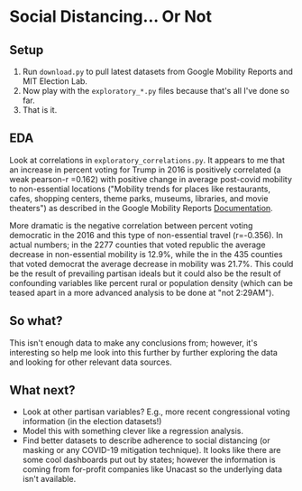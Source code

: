 # Social Distancing... Or Not

## Setup
1. Run `download.py` to pull latest datasets from Google Mobility Reports and MIT Election Lab.
1. Now play with the `exploratory_*.py` files because that's all I've done so far. 
1. That is it.

## EDA
Look at correlations in `exploratory_correlations.py`.  It appears to me that an increase in percent voting for 
Trump in 2016 is positively correlated (a weak pearson-r =0.162) with positive change in average post-covid mobility
to non-essential locations ("Mobility trends for places like restaurants, cafes, shopping centers, theme parks, museums, 
libraries, and movie theaters") as described in the Google Mobility Reports [Documentation](https://www.google.com/covid19/mobility/data_documentation.html?hl=en).

More dramatic is the negative correlation between percent voting democratic in the 2016 and this type of non-essential 
travel (r=-0.356).  In actual numbers; in the 2277 counties that voted republic the average decrease in non-essential 
mobility is 12.9%, while the in the 435 counties that voted democrat the average decrease in mobility was 21.7%.  This could be the result of prevailing partisan ideals but it could also be the result of confounding variables like percent rural or
population density (which can be teased apart in a more advanced analysis to be done at "not 2:29AM"). 
 
## So what?
This isn't enough data to make any conclusions from; however, it's interesting so help me look into this further
by further exploring the data and looking for other relevant data sources.

## What next?
- Look at other partisan variables? E.g., more recent congressional voting information (in the election datasets!)
- Model this with something clever like a regression analysis.
- Find better datasets to describe adherence to social distancing (or masking or any COVID-19 mitigation technique).  It looks like there are some cool dashboards put out by
states; however the information is coming from for-profit companies like Unacast so the underlying data isn't available.
